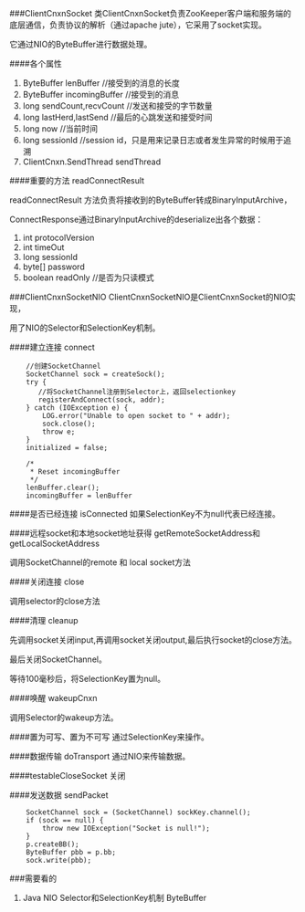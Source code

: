 ###ClientCnxnSocket
类ClientCnxnSocket负责ZooKeeper客户端和服务端的底层通信，负责协议的解析（通过apache jute），它采用了socket实现。



它通过NIO的ByteBuffer进行数据处理。

####各个属性


1.	ByteBuffer lenBuffer  //接受到的消息的长度
2.	ByteBuffer incomingBuffer //接受到的消息
3.	long sendCount,recvCount //发送和接受的字节数量
4.	long lastHerd,lastSend //最后的心跳发送和接受时间
5.	long now //当前时间
6.	long sessionId //session id，只是用来记录日志或者发生异常的时候用于追溯
7.	ClientCnxn.SendThread sendThread 

####重要的方法 readConnectResult

readConnectResult 方法负责将接收到的ByteBuffer转成BinaryInputArchive，

ConnectResponse通过BinaryInputArchive的deserialize出各个数据：

1.	int protocolVersion
2.	int timeOut
3.	long sessionId
4.	byte[] password
5.	boolean readOnly //是否为只读模式


###ClientCnxnSocketNIO
ClientCnxnSocketNIO是ClientCnxnSocket的NIO实现，

用了NIO的Selector和SelectionKey机制。


####建立连接 connect

		//创建SocketChannel
 		SocketChannel sock = createSock();
        try {
           //将SocketChannel注册到Selector上，返回selectionkey
           registerAndConnect(sock, addr);
        } catch (IOException e) {
            LOG.error("Unable to open socket to " + addr);
            sock.close();
            throw e;
        }
        initialized = false;

        /*
         * Reset incomingBuffer
         */
        lenBuffer.clear();
        incomingBuffer = lenBuffer

####是否已经连接 isConnected
如果SelectionKey不为null代表已经连接。

####远程socket和本地socket地址获得 getRemoteSocketAddress和getLocalSocketAddress

调用SocketChannel的remote 和 local socket方法

####关闭连接 close

调用selector的close方法

####清理 cleanup

先调用socket关闭input,再调用socket关闭output,最后执行socket的close方法。

最后关闭SocketChannel。

等待100毫秒后，将SelectionKey置为null。

####唤醒 wakeupCnxn

调用Selector的wakeup方法。

####置为可写、置为不可写
通过SelectionKey来操作。

####数据传输 doTransport
通过NIO来传输数据。

####testableCloseSocket
关闭

####发送数据 sendPacket

        SocketChannel sock = (SocketChannel) sockKey.channel();
        if (sock == null) {
            throw new IOException("Socket is null!");
        }
        p.createBB();
        ByteBuffer pbb = p.bb;
        sock.write(pbb);


###需要看的
1.	Java NIO  Selector和SelectionKey机制  ByteBuffer